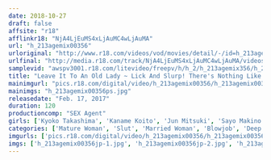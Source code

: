 ```yaml
---
date: 2018-10-27
draft: false
affsite: "r18"
afflinkr18: "NjA4LjEuMS4xLjAuMC4wLjAuMA"
url: "h_213agemix00356"
urloriginal: "http://www.r18.com/videos/vod/movies/detail/-/id=h_213agemix00356"
urlfinal: "http://media.r18.com/track/NjA4LjEuMS4xLjAuMC4wLjAuMA/videos/vod/movies/detail/-/id=h_213agemix00356"
samplevid: "awspv3001.r18.com/litevideo/freepv/h/h_2/h_213agemix356/h_213agemix356_dmb_s.mp4"
title: "Leave It To An Old Lady ~ Lick And Slurp! There's Nothing Like A Blowjob From A Forty Year Old ~"
mainimgurl: "pics.r18.com/digital/video/h_213agemix00356/h_213agemix00356ps.jpg"
mainimgs: "h_213agemix00356ps.jpg"
releasedate: "Feb. 17, 2017"
duration: 120
productioncomp: "SEX Agent"
girls: ['Kyoko Takashima', 'Kaname Koito', 'Jun Mitsuki', 'Sayo Makino', 'Towako Miyazono', 'Kanae Nakayama', 'Rie Takeuchi', 'Sayuri Takarada', 'Rika Morisaki']
categories: ['Mature Woman', 'Slut', 'Married Woman', 'Blowjob', 'Deep Throat', 'Hi-Def']
imgurls: ['pics.r18.com/digital/video/h_213agemix00356/h_213agemix00356jp-1.jpg', 'pics.r18.com/digital/video/h_213agemix00356/h_213agemix00356jp-2.jpg', 'pics.r18.com/digital/video/h_213agemix00356/h_213agemix00356jp-3.jpg', 'pics.r18.com/digital/video/h_213agemix00356/h_213agemix00356jp-4.jpg', 'pics.r18.com/digital/video/h_213agemix00356/h_213agemix00356jp-5.jpg', 'pics.r18.com/digital/video/h_213agemix00356/h_213agemix00356jp-6.jpg', 'pics.r18.com/digital/video/h_213agemix00356/h_213agemix00356jp-7.jpg', 'pics.r18.com/digital/video/h_213agemix00356/h_213agemix00356jp-8.jpg', 'pics.r18.com/digital/video/h_213agemix00356/h_213agemix00356jp-9.jpg', 'pics.r18.com/digital/video/h_213agemix00356/h_213agemix00356jp-10.jpg', 'pics.r18.com/digital/video/h_213agemix00356/h_213agemix00356jp-11.jpg', 'pics.r18.com/digital/video/h_213agemix00356/h_213agemix00356jp-12.jpg', 'pics.r18.com/digital/video/h_213agemix00356/h_213agemix00356jp-13.jpg', 'pics.r18.com/digital/video/h_213agemix00356/h_213agemix00356jp-14.jpg', 'pics.r18.com/digital/video/h_213agemix00356/h_213agemix00356jp-15.jpg', 'pics.r18.com/digital/video/h_213agemix00356/h_213agemix00356jp-16.jpg', 'pics.r18.com/digital/video/h_213agemix00356/h_213agemix00356jp-17.jpg', 'pics.r18.com/digital/video/h_213agemix00356/h_213agemix00356jp-18.jpg', 'pics.r18.com/digital/video/h_213agemix00356/h_213agemix00356jp-19.jpg', 'pics.r18.com/digital/video/h_213agemix00356/h_213agemix00356jp-20.jpg']
imgs: ['h_213agemix00356jp-1.jpg', 'h_213agemix00356jp-2.jpg', 'h_213agemix00356jp-3.jpg', 'h_213agemix00356jp-4.jpg', 'h_213agemix00356jp-5.jpg', 'h_213agemix00356jp-6.jpg', 'h_213agemix00356jp-7.jpg', 'h_213agemix00356jp-8.jpg', 'h_213agemix00356jp-9.jpg', 'h_213agemix00356jp-10.jpg', 'h_213agemix00356jp-11.jpg', 'h_213agemix00356jp-12.jpg', 'h_213agemix00356jp-13.jpg', 'h_213agemix00356jp-14.jpg', 'h_213agemix00356jp-15.jpg', 'h_213agemix00356jp-16.jpg', 'h_213agemix00356jp-17.jpg', 'h_213agemix00356jp-18.jpg', 'h_213agemix00356jp-19.jpg', 'h_213agemix00356jp-20.jpg']
---
```

